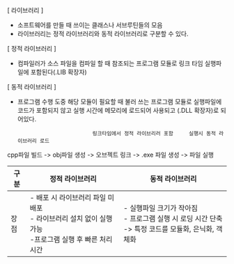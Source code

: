 [ 라이브러리 ]
- 소프트웨어를 만들 때 쓰이는 클래스나 서브루틴들의 모음
- 라이브러리는 정적 라이브러리와 동적 라이브러리로 구분할 수 있다.

[ 정적 라이브러리 ]
- 컴파일러가 소스 파일을 컴파일 할 때 참조되는 프로그램 모듈로 링크 타임 실행파일에 포함된다(.LIB 확장자)

[ 동적 라이브러리 ]
- 프로그램 수행 도중 해당 모듈이 필요할 때 불러 쓰는 프로그램 모듈로 실행파일에 코드가 포함되지 않고 실행 시간에 메모리에 로드되어 사용되고 (.DLL 확장자)로 되어있다.


                              링크타임에서 정적 라이브리러 포함     실행시 동적 라이브러리 로드
cpp파일 빌드 -> obj파일 생성 -> 오브젝트 링크 -> .exe 파일 생성 -> 파일 실행

| 구분 | 정적 라이브러리 | 동적 라이브러리 |
|---|---|---|
| 장점 | - 배포 시 라이브러리 파일 미배포<br>- 라이브러리 설치 없이 실행 가능<br> -프로그램 실행 후 빠른 처리 시간 | - 실행파일 크기가 작아짐<br> - 프로그램 실행 시 로딩 시간 단축<br> -> 특정 코드를 모듈화, 은닉화, 객체화
